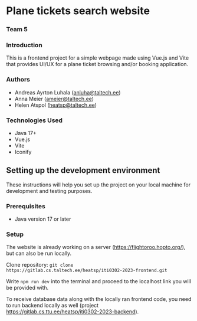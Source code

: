 # Plane tickets search website

### **Team 5**

### Introduction
This is a frontend project for a simple webpage made using Vue.js and Vite that provides UI/UX for a plane ticket 
browsing and/or booking application. 

### Authors
- Andreas Ayrton Luhala (anluha@taltech.ee)
- Anna Meier (ameier@taltech.ee)
- Helen Atspol (heatsp@taltech.ee)

### Technologies Used
- Java 17+
- Vue.js
- Vite
- Iconify

## Setting up the development environment
These instructions will help you set up the project on your local machine for development and testing purposes.

### Prerequisites
- Java version 17 or later

### Setup
The website is already working on a server (https://flightoroo.hopto.org/), but can also be run locally.

Clone repository:
`git clone https://gitlab.cs.taltech.ee/heatsp/iti0302-2023-frontend.git`

Write `npm run dev` into the terminal and proceed to the localhost link you will be provided with.

To receive database data along with the locally ran frontend code, you need to run backend locally as well (project 
https://gitlab.cs.ttu.ee/heatsp/iti0302-2023-backend).